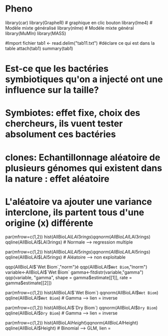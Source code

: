 # Pheno

library(car)
library(GrapheR) # graphique en clic bouton
library(lme4) # Modèle mixte généralisé
library(nlme) # Modéle mixte général
library(MuMIn)
library(MASS)

#Import fichier
tab1 <- read.delim("tab11.txt")
#déclare ce qui est dans la table
attach(tab1)
summary(tab1)

# Est-ce que les bactéries symbiotiques qu'on a injecté ont une influence sur la taille?
# Symbiotes: effet fixe, choix des chercheurs, ils vuent tester absolument ces bactéries
# clones: Echantillonnage aléatoire de plusieurs génomes qui existent dans la nature : effet aléatoire
# L'aléatoire va ajouter une variance interclone, ils partent tous d'une origine (x) différente

par(mfrow=c(1,2))
hist(AllBioLAI$LAI3rings)   
qqnorm(AllBioLAI$LAI3rings) 
qqline(AllBioLAI$LAI3rings) # Normale --> regression multiple

par(mfrow=c(1,2))
hist(AllBioLAI$LAI5rings)   
qqnorm(AllBioLAI$LAI5rings) 
qqline(AllBioLAI$LAI5rings) # Aléatoire --> non exploitable

qqp(AllBioLAI$`Wet Biom`,"norm")é
qqp(AllBioLAI$`Wet Biom`,"lnorm")
variable<-AllBioLAI$`Wet Biom`
gamma<-fitdistr(variable,"gamma")
qqp(variable, "gamma", shape = gamma$estimate[[1]], rate = gamma$estimate[[2]])


par(mfrow=c(1,2))
hist(AllBioLAI$`Wet Biom`)   
qqnorm(AllBioLAI$`Wet Biom`) 
qqline(AllBioLAI$`Wet Biom`) # Gamma --> lien = inverse

par(mfrow=c(1,2))
hist(AllBioLAI$`Dry Biom`)   
qqnorm(AllBioLAI$`Dry Biom`) 
qqline(AllBioLAI$`Dry Biom`) # Gamma --> lien = inverse

par(mfrow=c(1,2))
hist(AllBioLAI$Height)   
qqnorm(AllBioLAI$Height) 
qqline(AllBioLAI$Height) # Binomial --> GLM, lien = 


